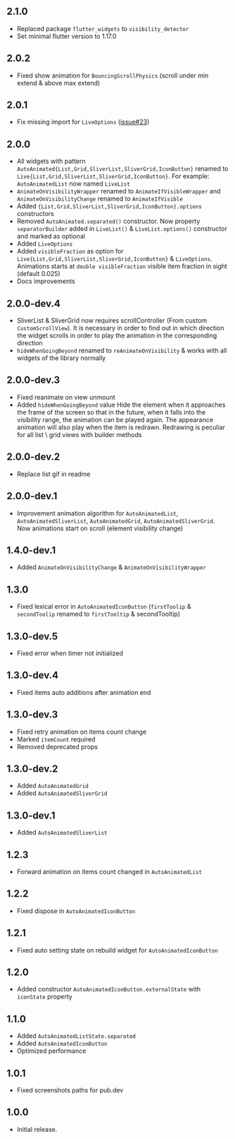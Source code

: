 ## 2.1.0

* Replaced package `flutter_widgets` to `visibility_detector`
* Set minimal flutter version to 1.17.0

## 2.0.2 

* Fixed show animation for `BouncingScrollPhysics` (scroll under min extend & above max extend)

## 2.0.1 

* Fix missing import for `LiveOptions` ([issue#23](https://github.com/rbcprolabs/packages.flutter/issues/23))

## 2.0.0

* All widgets with pattern `AutoAnimated{List,Grid,SliverList,SliverGrid,IconButton}` renamed to `Live{List,Grid,SliverList,SliverGrid,IconButton}`. For example: `AutoAnimatedList` now named `LiveList`
* `AnimateOnVisibilityWrapper` renamed to `AnimateIfVisibleWrapper` and `AnimateOnVisibilityChange` renamed to `AnimateIfVisible`
* Added `{List,Grid,SliverList,SliverGrid,IconButton}.options` constructors
* Removed `AutoAnimated.separated()` constructor. Now property `separatorBuilder` added in `LiveList()` & `LiveList.options()` constructor and marked as optional
* Added `LiveOptions`
* Added `visibleFraction` as option for `Live{List,Grid,SliverList,SliverGrid,IconButton}` & `LiveOptions`. Animations starts at `double visibleFraction` visible item fraction in sight (default 0.025)
* Docs improvements

## 2.0.0-dev.4

* SliverList & SliverGrid now requires scrollController (From custom `CustomScrollView`). It is necessary in order to find out in which direction the widget scrolls in order to play the animation in the corresponding direction
* `hideWhenGoingBeyond` renamed to `reAnimateOnVisibility` & works with all widgets of the library normally

## 2.0.0-dev.3

* Fixed reanimate on view unmount
* Added `hideWhenGoingBeyond` value Hide the element when it approaches the frame of the screen so that in the future, when it falls into the visibility  range, the animation can be played again. The appearance animation will also play when the item is redrawn. Redrawing is peculiar for all list \ grid views with builder methods

## 2.0.0-dev.2

* Replace list gif in readme

## 2.0.0-dev.1

* Improvement animation algorithm for `AutoAnimatedList`, `AutoAnimatedSliverList`, `AutoAnimatedGrid`, `AutoAnimatedSliverGrid`. 
Now animations start on scroll (element visibility change)

## 1.4.0-dev.1

* Added `AnimateOnVisibilityChange` & `AnimateOnVisibilityWrapper`

## 1.3.0

* Fixed lexical error in `AutoAnimatedIconButton` (`firstToolip` & `secondToolip` renamed to `firstTooltip` & secondTooltip)

## 1.3.0-dev.5

* Fixed error when timer not initialized

## 1.3.0-dev.4

* Fixed items auto additions after animation end

## 1.3.0-dev.3

* Fixed retry animation on items count change
* Marked `itemCount` required 
* Removed deprecated props

## 1.3.0-dev.2

* Added `AutoAnimatedGrid`
* Added `AutoAnimatedSliverGrid`

## 1.3.0-dev.1

* Added `AutoAnimatedSliverList`

## 1.2.3

* Forward animation on items count changed in `AutoAnimatedList`

## 1.2.2 

* Fixed dispose in `AutoAnimatedIconButton`

## 1.2.1

* Fixed auto setting state on rebuild widget for `AutoAnimatedIconButton`

## 1.2.0

* Added constructor `AutoAnimatedIconButton.externalState` with `iconState` property

## 1.1.0

* Added `AutoAnimatedListState.separated`
* Added `AutoAnimatedIconButton`
* Optimized performance


## 1.0.1

* Fixed screenshots paths for pub.dev

## 1.0.0

* Initial release.

